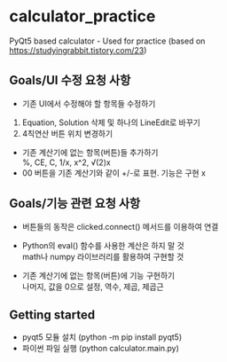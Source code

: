 # calculator_practice
PyQt5 based calculator - Used for practice (based on https://studyingrabbit.tistory.com/23)

## Goals/UI 수정 요청 사항
* 기존 UI에서 수정해야 할 항목들 수정하기
1. Equation, Solution 삭제 및 하나의 LineEdit로 바꾸기
2. 4칙연산 버튼 위치 변경하기
  
* 기존 계산기에 없는 항목(버튼)들 추가하기 <br>
%, CE, C, 1/x, x^2, √(2)x  <br>
* 00 버튼을 기존 계산기와 같이 +/-로 표현. 기능은 구현 x

## Goals/기능 관련 요청 사항
* 버튼들의 동작은 clicked.connect() 메서드를 이용하여 연결

* Python의 eval() 함수를 사용한 계산은 하지 말 것<br>
math나 numpy 라이브러리를 활용하여 구현할 것

* 기존 계산기에 없는 항목(버튼)에 기능 구현하기<br>
나머지, 값을 0으로 설정, 역수, 제곱, 제곱근


## Getting started
* pyqt5 모듈 설치 (python -m pip install pyqt5)
* 파이썬 파일 실행 (python calculator.main.py)
